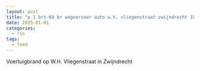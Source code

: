 ```yaml
---
layout: post
title: "p 1 brt-03 br wegvervoer auto w.h. vliegenstraat zwijndrecht 186431"
date: 2025-01-01
categories: 
  - rss
tags: 
  - feed
---
```


Voertuigbrand op W.H. Vliegenstraat in Zwijndrecht
